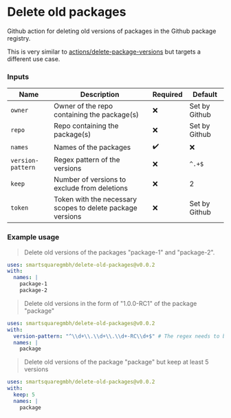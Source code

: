 # Delete old packages

Github action for deleting old versions of packages in the Github package registry.

This is very similar to [actions/delete-package-versions](https://github.com/actions/delete-package-versions)
but targets a different use case.

### Inputs

| Name              | Description                                                | Required           | Default       |
|-------------------|------------------------------------------------------------|--------------------|---------------|
| `owner`           | Owner of the repo containing the package(s)                | :x:                | Set by Github |
| `repo`            | Repo containing the package(s)                             | :x:                | Set by Github |
| `names`           | Names of the packages                                      | :heavy_check_mark: | :x:           |
| `version-pattern` | Regex pattern of the versions                              | :x:                | `^.+$`        |
| `keep`            | Number of versions to exclude from deletions               | :x:                | 2             |
| `token`           | Token with the necessary scopes to delete package versions | :x:                | Set by Github |

### Example usage

> Delete old versions of the packages "package-1" and "package-2".

```yaml
uses: smartsquaregmbh/delete-old-packages@v0.0.2
with:
  names: |
    package-1
    package-2
```

> Delete old versions in the form of "1.0.0-RC1" of the package "package"

```yaml
uses: smartsquaregmbh/delete-old-packages@v0.0.2
with:
  version-pattern: "^\\d+\\.\\d+\\.\\d+-RC\\d+$" # The regex needs to be escaped!
  names: |
    package
```

> Delete old versions of the package "package" but keep at least 5 versions

```yaml
uses: smartsquaregmbh/delete-old-packages@v0.0.2
with:
  keep: 5
  names: |
    package
```
